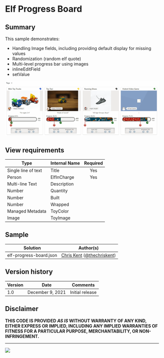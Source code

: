 # Elf Progress Board

## Summary
This sample demonstrates:
- Handling Image fields, including providing default display for missing values
- Randomization (random elf quote)
- Multi-level progress bar using images
- inlineEditField
- setValue

![screenshot of the sample](./assets/screenshot.gif)


## View requirements

|Type|Internal Name|Required|
|---|---|:---:|
|Single line of text|Title|Yes|
|Person|ElfInCharge|Yes|
|Multi-line Text|Description||
|Number|Quantity||
|Number|Built||
|Number|Wrapped||
|Managed Metadata|ToyColor||
|Image|ToyImage||

## Sample

Solution|Author(s)
--------|---------
elf-progress-board.json | [Chris Kent](https://github.com/thechriskent) ([@thechriskent](https://twitter.com/thechriskent))

## Version history

Version|Date|Comments
-------|----|--------
1.0|December 9, 2021|Initial release

## Disclaimer
**THIS CODE IS PROVIDED *AS IS* WITHOUT WARRANTY OF ANY KIND, EITHER EXPRESS OR IMPLIED, INCLUDING ANY IMPLIED WARRANTIES OF FITNESS FOR A PARTICULAR PURPOSE, MERCHANTABILITY, OR NON-INFRINGEMENT.**

---


<img src="https://pnptelemetry.azurewebsites.net/list-formatting/view-samples/elf-progress-board" />

